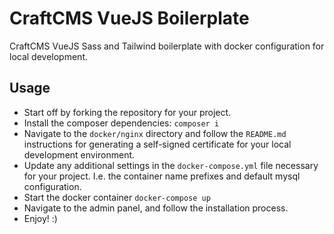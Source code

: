 # CraftCMS VueJS Boilerplate

CraftCMS VueJS Sass and Tailwind boilerplate with docker configuration for local development.

## Usage

- Start off by forking the repository for your project.
- Install the composer dependencies: `composer i`
- Navigate to the `docker/nginx` directory and follow the `README.md` instructions for generating a self-signed certificate for your local development environment.
- Update any additional settings in the `docker-compose.yml` file necessary for your project. I.e. the container name prefixes and default mysql configuration.
- Start the docker container `docker-compose up`
- Navigate to the admin panel, and follow the installation process.
- Enjoy! :)
